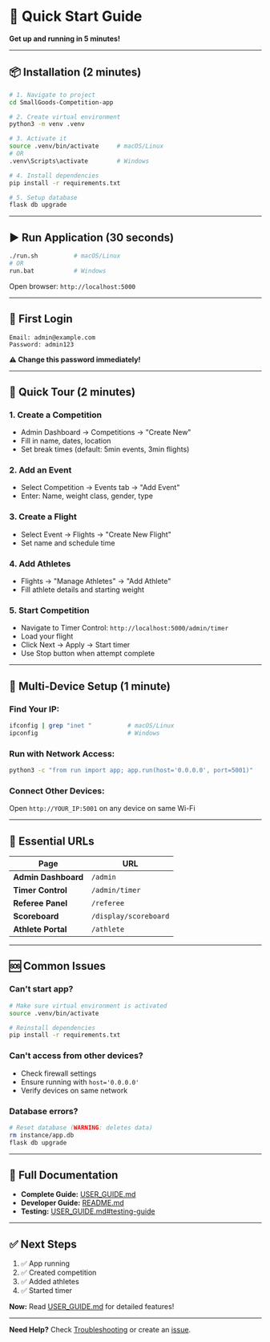 # 🚀 Quick Start Guide

**Get up and running in 5 minutes!**

---

## 📦 Installation (2 minutes)

```bash
# 1. Navigate to project
cd SmallGoods-Competition-app

# 2. Create virtual environment
python3 -m venv .venv

# 3. Activate it
source .venv/bin/activate     # macOS/Linux
# OR
.venv\Scripts\activate        # Windows

# 4. Install dependencies
pip install -r requirements.txt

# 5. Setup database
flask db upgrade
```

---

## ▶️ Run Application (30 seconds)

```bash
./run.sh          # macOS/Linux
# OR
run.bat           # Windows
```

Open browser: `http://localhost:5000`

---

## 👤 First Login

```
Email: admin@example.com
Password: admin123
```

**⚠️ Change this password immediately!**

---

## 🎯 Quick Tour (2 minutes)

### 1. Create a Competition
- Admin Dashboard → Competitions → "Create New"
- Fill in name, dates, location
- Set break times (default: 5min events, 3min flights)

### 2. Add an Event
- Select Competition → Events tab → "Add Event"
- Enter: Name, weight class, gender, type

### 3. Create a Flight
- Select Event → Flights → "Create New Flight"
- Set name and schedule time

### 4. Add Athletes
- Flights → "Manage Athletes" → "Add Athlete"
- Fill athlete details and starting weight

### 5. Start Competition
- Navigate to Timer Control: `http://localhost:5000/admin/timer`
- Load your flight
- Click Next → Apply → Start timer
- Use Stop button when attempt complete

---

## 📱 Multi-Device Setup (1 minute)

### Find Your IP:
```bash
ifconfig | grep "inet "          # macOS/Linux
ipconfig                         # Windows
```

### Run with Network Access:
```bash
python3 -c "from run import app; app.run(host='0.0.0.0', port=5001)"
```

### Connect Other Devices:
Open `http://YOUR_IP:5001` on any device on same Wi-Fi

---

## 🔧 Essential URLs

| Page | URL |
|------|-----|
| **Admin Dashboard** | `/admin` |
| **Timer Control** | `/admin/timer` |
| **Referee Panel** | `/referee` |
| **Scoreboard** | `/display/scoreboard` |
| **Athlete Portal** | `/athlete` |

---

## 🆘 Common Issues

### Can't start app?
```bash
# Make sure virtual environment is activated
source .venv/bin/activate

# Reinstall dependencies
pip install -r requirements.txt
```

### Can't access from other devices?
- Check firewall settings
- Ensure running with `host='0.0.0.0'`
- Verify devices on same network

### Database errors?
```bash
# Reset database (WARNING: deletes data)
rm instance/app.db
flask db upgrade
```

---

## 📖 Full Documentation

- **Complete Guide:** [USER_GUIDE.md](USER_GUIDE.md)
- **Developer Guide:** [README.md](README.md)
- **Testing:** [USER_GUIDE.md#testing-guide](USER_GUIDE.md#testing-guide)

---

## ✅ Next Steps

1. ✅ App running
2. ✅ Created competition
3. ✅ Added athletes
4. ✅ Started timer

**Now:** Read [USER_GUIDE.md](USER_GUIDE.md) for detailed features!

---

**Need Help?** Check [Troubleshooting](USER_GUIDE.md#troubleshooting) or create an [issue](https://github.com/cits5206Group9/SmallGoods-Competition-app/issues).
